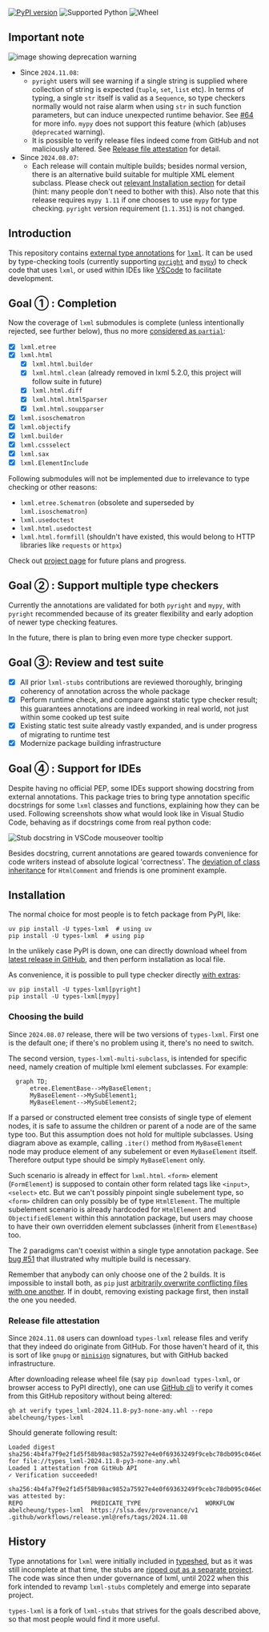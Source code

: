 [![PyPI version](https://img.shields.io/pypi/v/types-lxml.svg)](https://pypi.org/project/types-lxml/)
![Supported Python](https://img.shields.io/python/required-version-toml?tomlFilePath=https%3A%2F%2Fraw.githubusercontent.com%2Fabelcheung%2Ftypes-lxml%2Fmain%2Fpyproject.toml
)
![Wheel](https://img.shields.io/pypi/wheel/types-lxml.svg)

## Important note

![image showing deprecation warning](https://github.com/user-attachments/assets/6ab30a54-60e7-4e34-932a-2ac2e253c669)

- Since `2024.11.08`:
  - `pyright` users will see warning if a single string is supplied where collection of string is expected (`tuple`, `set`, `list` etc). In terms of typing, a single `str` itself is valid as a `Sequence`, so type checkers normally would not raise alarm when using `str` in such function parameters, but can induce unexpected runtime behavior. See [#64](https://github.com/abelcheung/types-lxml/issues/64) for more info. `mypy` does not support this feature (which (ab)uses `@deprecated` warning).
  - It is possible to verify release files indeed come from GitHub and not maliciously altered. See [Release file attestation](#release-file-attestation) for detail.
- Since `2024.08.07`:
  - Each release will contain multiple builds; besides normal version, there is an alternative build suitable for multiple XML element subclass. Please check out [relevant Installation section](#choosing-the-build) for detail (hint: many people don't need to bother with this). Also note that this release requires `mypy 1.11` if one chooses to use `mypy` for type checking. `pyright` version requirement (`1.1.351`) is not changed.

## Introduction

This repository contains [external type annotations](https://peps.python.org/pep-0561/) for [`lxml`](http://lxml.de/). It can be used by type-checking tools (currently supporting [`pyright`](https://github.com/Microsoft/pyright) and [`mypy`](https://pypi.org/project/mypy/)) to check code that uses `lxml`, or used within IDEs like [VSCode](https://code.visualstudio.com/) to facilitate development.

## Goal ① : Completion

Now the coverage of `lxml` submodules is complete (unless intentionally rejected, see further below), thus no more [considered as `partial`](https://peps.python.org/pep-0561/#partial-stub-packages):
  - [x] `lxml.etree`
  - [x] `lxml.html`
    - [x] `lxml.html.builder`
    - [x] `lxml.html.clean` (already removed in lxml 5.2.0, this project will follow suite in future)
    - [x] `lxml.html.diff`
    - [x] `lxml.html.html5parser`
    - [x] `lxml.html.soupparser`
  - [x] `lxml.isoschematron`
  - [x] `lxml.objectify`
  - [x] `lxml.builder`
  - [x] `lxml.cssselect`
  - [x] `lxml.sax`
  - [x] `lxml.ElementInclude`

Following submodules will not be implemented due to irrelevance to type checking or other reasons:

  - `lxml.etree.Schematron` (obsolete and superseded by `lxml.isoschematron`)
  - `lxml.usedoctest`
  - `lxml.html.usedoctest`
  - `lxml.html.formfill` (shouldn't have existed, this would belong to HTTP libraries like `requests` or `httpx`)

Check out [project page](https://github.com/abelcheung/types-lxml/projects) for future plans and progress.

## Goal ② : Support multiple type checkers

Currently the annotations are validated for both `pyright` and `mypy`, with `pyright` recommended because of its greater flexibility and early adoption of newer type checking features.

In the future, there is plan to bring even more type checker support.

## Goal ③: Review and test suite

- [x] All prior `lxml-stubs` contributions are reviewed thoroughly, bringing coherency of annotation across the whole package
- [x] Perform runtime check, and compare against static type checker result; this guarantees annotations are indeed working in real world, not just within some cooked up test suite
- [x] Existing static test suite already vastly expanded, and is under progress of migrating to runtime test
- [x] Modernize package building infrastructure

## Goal ④ : Support for IDEs

Despite having no official PEP, some IDEs support showing docstring from external annotations. This package tries to bring type annotation specific docstrings for some `lxml` classes and functions, explaining how they can be used. Following screenshots show what would look like in Visual Studio Code, behaving as if docstrings come from real python code:

![Stub docstring in VSCode mouseover tooltip](https://user-images.githubusercontent.com/83110/277119481-debbd929-afbd-4f59-b9e6-52a1f7f23241.png)

Besides docstring, current annotations are geared towards convenience for code writers instead of absolute logical 'correctness'. The [deviation of class inheritance](https://github.com/abelcheung/types-lxml/wiki/Element-inheritance-change) for `HtmlComment` and friends is one prominent example.


## Installation

The normal choice for most people is to fetch package from PyPI, like:

    uv pip install -U types-lxml  # using uv
    pip install -U types-lxml  # using pip

In the unlikely case PyPI is down, one can directly download wheel from [latest release in GitHub](https://github.com/abelcheung/types-lxml/releases/latest), and then perform installation as local file.

As convenience, it is possible to pull type checker directly [with extras](https://peps.python.org/pep-0508/#extras):

    uv pip install -U types-lxml[pyright]
    pip install -U types-lxml[mypy]

### Choosing the build

Since `2024.08.07` release, there will be two versions of `types-lxml`. First one is the default one; if there's no problem using it, there's no need to switch.

The second version, `types-lxml-multi-subclass`, is intended for specific need, namely creation of multiple lxml element subclasses. For example:

```mermaid
  graph TD;
      etree.ElementBase-->MyBaseElement;
      MyBaseElement-->MySubElement1;
      MyBaseElement-->MySubElement2;
```

If a parsed or constructed element tree consists of single type of element nodes, it is safe to assume the children or parent of a node are of the same type too. But this assumption does not hold for multiple subclasses. Using diagram above as example, calling `.iter()` method from `MyBaseElement` node may produce element of any subelement or even `MyBaseElement` itself.
Therefore output type should be simply `MyBaseElement` only.

Such scenario is already in effect for `lxml.html`. `<form>` element (`FormElement`) is supposed to contain other form related tags like `<input>`, `<select>` etc. But we can't possibly pinpoint single subelement type, so `<form>` children can only possibly be of type `HtmlElement`. The multiple subelement scenario is already hardcoded for `HtmlElement` and `ObjectifiedElement` within this annotation package, but users may choose to have their own overridden element subclasses (inherit from `ElementBase`) too.

The 2 paradigms can't coexist within a single type annotation package. See [bug #51](https://github.com/abelcheung/types-lxml/issues/51) that illustrated why multiple build is necessary.

Remember that anybody can only choose one of the 2 builds. It is impossible to install both, as `pip` just [arbitrarily overwrite conflicting files with one another](https://github.com/pypa/pip/issues/4625). If in doubt, removing existing package first, then install the one you needed.


### Release file attestation

Since `2024.11.08` users can download `types-lxml` release files and verify that they indeed do originate from GitHub. For those haven't heard of it, this is sort of like `gnupg` or [`minisign`](https://jedisct1.github.io/minisign/) signatures, but with GitHub backed infrastructure.

After downloading release wheel file (say `pip download types-lxml`, or browser access to PyPI directly), one can use [GitHub cli](https://cli.github.com/) to verify it comes from this GitHub repository without being altered:

```
gh at verify types_lxml-2024.11.8-py3-none-any.whl --repo abelcheung/types-lxml
```

Should generate following result:

```
Loaded digest sha256:4b4fa7f9e2f1d5f58b98ac9852a75927e4e0f69363249f9cebc78db095c046e0 for file://types_lxml-2024.11.8-py3-none-any.whl
Loaded 1 attestation from GitHub API
✓ Verification succeeded!

sha256:4b4fa7f9e2f1d5f58b98ac9852a75927e4e0f69363249f9cebc78db095c046e0 was attested by:
REPO                   PREDICATE_TYPE                  WORKFLOW
abelcheung/types-lxml  https://slsa.dev/provenance/v1  .github/workflows/release.yml@refs/tags/2024.11.08
```


## History

Type annotations for `lxml` were initially included in [typeshed](https://www.github.com/python/typeshed), but as it was still incomplete at that time, the stubs are [ripped out as a separate project](https://github.com/python/typeshed/issues/525). The code was since then under governance of lxml, until 2022 when this fork intended to revamp `lxml-stubs` completely and emerge into separate project.

`types-lxml` is a fork of `lxml-stubs` that strives for the goals described above, so that most people would find it more useful.
